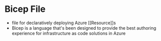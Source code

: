# Bicep File

* file for declaratively deploying Azure [[Resource]]s
* Bicep is a language that's been designed to provide the best authoring experience for infrastructure as code solutions in Azure
